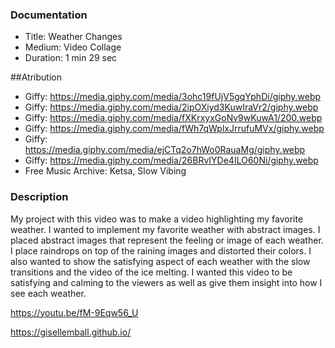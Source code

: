 ### Documentation
* Title: Weather Changes
* Medium: Video Collage 
* Duration: 1 min 29 sec

##Atribution
* Giffy: https://media.giphy.com/media/3ohc19fUjV5gqYphDi/giphy.webp
* Giffy: https://media.giphy.com/media/2ipOXiyd3KuwIraVr2/giphy.webp
* Giffy: https://media.giphy.com/media/fXKrxyxGoNv9wKuwA1/200.webp
* Giffy: https://media.giphy.com/media/fWh7qWplxJrrufuMVx/giphy.webp
* Giffy: https://media.giphy.com/media/ejCTq2o7hWo0RauaMg/giphy.webp
* Giffy: https://media.giphy.com/media/26BRvIYDe4ILO60Ni/giphy.webp
* Free Music Archive: Ketsa, Slow Vibing

### Description
My project with this video was to make a video highlighting my favorite weather. I wanted to implement my favorite weather with abstract images. I placed abstract images that represent the feeling or image of each weather. I place raindrops on top of the raining images and distorted their colors. I also wanted to show the satisfying aspect of each weather with the slow transitions and the video of the ice melting. I wanted this video to be satisfying and calming to the viewers as well as give them insight into how I see each weather. 



https://youtu.be/fM-9Eqw56_U



https://gisellemball.github.io/
